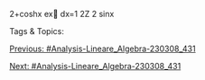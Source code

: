 2+coshx
ex
dx=1
2Z
2 sinx

   Tags & Topics:
   

[Previous: #Analysis-Lineare_Algebra-230308_431](Analysis-Lineare_Algebra-230308_431.md)

[Next: #Analysis-Lineare_Algebra-230308_431](Analysis-Lineare_Algebra-230308_431.md)